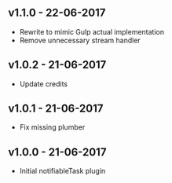 ## v1.1.0 - 22-06-2017

- Rewrite to mimic Gulp actual implementation
- Remove unnecessary stream handler

## v1.0.2 - 21-06-2017

- Update credits

## v1.0.1 - 21-06-2017

- Fix missing plumber

## v1.0.0 - 21-06-2017

- Initial notifiableTask plugin
